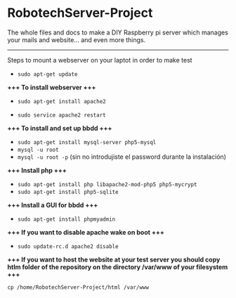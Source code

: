 # RobotechServer-Project

The whole files and docs to make a DIY Raspberry pi server which manages your mails and website... and even more things.


--------------------------------------------------------------------------------------------------------------------------
Steps to mount a webserver on your laptot in order to make test


* ``sudo apt-get update``

**+++ To install webserver +++**

* ``sudo apt-get install apache2``

* ``sudo service apache2 restart``

**+++ To install and set up bbdd +++**

* ``sudo apt-get install mysql-server php5-mysql``
* ``mysql -u root``
* ``mysql -u root -p`` (sin no introdujiste el password durante la instalación)

**+++ Install php +++**

* ``sudo apt-get install php libapache2-mod-php5 php5-mycrypt``
* ``sudo apt-get install php5-sqlite``

**+++ Install a GUI for bbdd +++**

* ``sudo apt-get install phpmyadmin``

**+++ If you want to disable apache wake on boot +++**

* ``sudo update-rc.d apache2 disable``

**+++ If you want to host the website at your test server you should copy htlm folder of the repository on the directory /var/www of your filesystem +++**

``cp /home/RobotechServer-Project/html /var/www``
